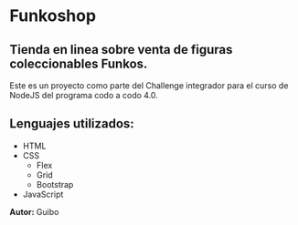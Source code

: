# Funkoshop
## Tienda en linea sobre venta de figuras coleccionables Funkos.
Este es un proyecto como parte del Challenge integrador para el curso de NodeJS del programa codo a codo 4.0.
## Lenguajes utilizados:
- HTML
- CSS
    - Flex
    - Grid
    - Bootstrap
- JavaScript

__Autor:__ Guibo

